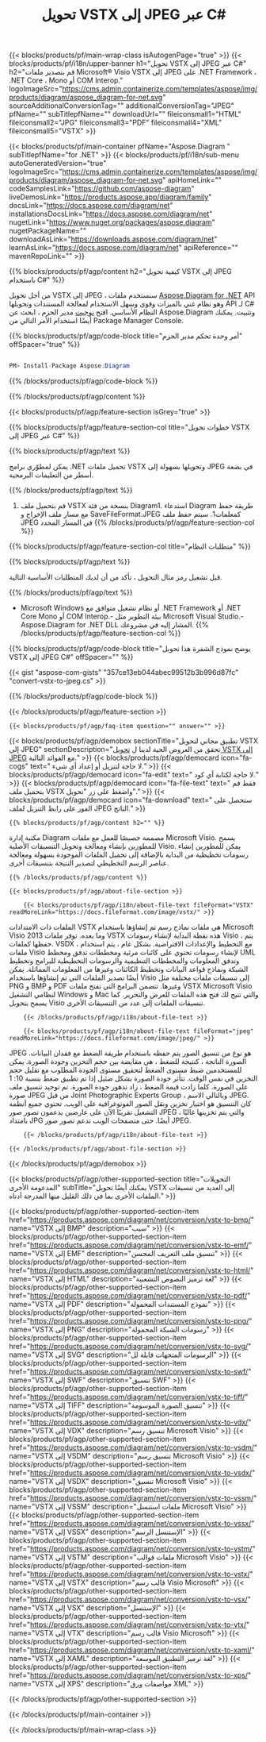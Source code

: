 ﻿---
title: تحويل VSTX إلى JPEG عبر C# 
weight: 2810
url: /ar/net/conversion/vstx-to-jpeg/ 
description: نموذج رمز لتحويل VSTX إلى JPEG C#. استخدم API رمز المثال لملفات VSTX المجمعة لتحويل JPEG داخل VB .NET أو Asp .NET أو أي تطبيق قائم على .NET.
---
{{< blocks/products/pf/main-wrap-class isAutogenPage="true" >}}
{{< blocks/products/pf/i18n/upper-banner h1="تحويل VSTX إلى JPEG عبر C#" h2="قم بتصدير ملفات Microsoft® Visio VSTX إلى JPEG على .NET Framework ، .NET Core ، Mono أو COM Interop." logoImageSrc="https://cms.admin.containerize.com/templates/aspose/img/products/diagram/aspose_diagram-for-net.svg" sourceAdditionalConversionTag="" additionalConversionTag="JPEG" pfName="" subTitlepfName="" downloadUrl="" fileiconsmall1="HTML" fileiconsmall2="JPG" fileiconsmall3="PDF" fileiconsmall4="XML" fileiconsmall5="VSTX" >}}

{{< blocks/products/pf/main-container pfName="Aspose.Diagram " subTitlepfName="for .NET" >}}
{{< blocks/products/pf/i18n/sub-menu autoGeneratedVersion="true" logoImageSrc="https://cms.admin.containerize.com/templates/aspose/img/products/diagram/aspose_diagram-for-net.svg" apiHomeLink="" codeSamplesLink="https://github.com/aspose-diagram" liveDemosLink="https://products.aspose.app/diagram/family" docsLink="https://docs.aspose.com/diagram/net" installationsDocsLink="https://docs.aspose.com/diagram/net" nugetLink="https://www.nuget.org/packages/aspose.diagram" nugetPackageName="" downloadAsLink="https://downloads.aspose.com/diagram/net" learnAsLink="https://docs.aspose.com/diagram/net" apiReference="" mavenRepoLink="" >}}

{{% blocks/products/pf/agp/content h2="كيفية تحويل VSTX إلى JPEG باستخدام C#" %}}

 من أجل تحويل VSTX إلى JPEG ، سنستخدم ملفات
 [Aspose.Diagram for .NET](https://products.aspose.com/diagram/net) 
 API وهو نظام غني بالميزات وقوي وسهل الاستخدام لمعالجة المستندات وتحويلها API لـ C# النظام الأساسي. افتح
 [نوجيت](https://www.nuget.org/packages/aspose.diagram) 
 مدير الحزم ، ابحث عن
 Aspose.Diagram 
 وتثبيت. يمكنك أيضًا استخدام الأمر التالي من Package Manager Console.

{{% blocks/products/pf/agp/code-block title="أمر وحدة تحكم مدير الحزم" offSpacer="true" %}}

```cs

PM> Install-Package Aspose.Diagram


```

{{% /blocks/products/pf/agp/code-block %}}

{{% /blocks/products/pf/agp/content %}}

{{< blocks/products/pf/agp/feature-section isGrey="true" >}}

{{% blocks/products/pf/agp/feature-section-col title="خطوات تحويل VSTX إلى JPEG عبر C#" %}}

{{% blocks/products/pf/agp/text %}}

 يمكن لمطوّري برامج .NET تحميل ملفات VSTX وتحويلها بسهولة إلى JPEG في بضعة أسطر من التعليمات البرمجية.

{{% /blocks/products/pf/agp/text %}}

1. قم بتحميل ملف VSTX بنسخة من فئة Diagram1. استدعاء Diagram طريقة حفظ مع مسار ملف الإخراج و SaveFileFormat.JPEG كمعلمات1. سيتم حفظ ملف JPEG في المسار المحدد
{{% /blocks/products/pf/agp/feature-section-col %}}

{{% blocks/products/pf/agp/feature-section-col title="متطلبات النظام" %}}

{{% blocks/products/pf/agp/text %}}

 قبل تشغيل رمز مثال التحويل ، تأكد من أن لديك المتطلبات الأساسية التالية.

{{% /blocks/products/pf/agp/text %}}

- Microsoft Windows أو نظام تشغيل متوافق مع .NET Framework أو .NET Core Mono أو COM Interop.- بيئة التطوير مثل Microsoft Visual Studio.- Aspose.Diagram for .NET DLL المشار إليه في مشروعك.
{{% /blocks/products/pf/agp/feature-section-col %}}

{{% blocks/products/pf/agp/code-block title="يوضح نموذج الشفرة هذا تحويل VSTX إلى JPEG C#" offSpacer="" %}}

{{< gist "aspose-com-gists" "357ce13eb044abec99512b3b996d87fc" "convert-vstx-to-jpeg.cs" >}}

{{% /blocks/products/pf/agp/code-block %}}

{{< /blocks/products/pf/agp/feature-section >}}

    {{< blocks/products/pf/agp/faq-item question="" answer="" >}}
 

<!-- aboutfile Starts -->

{{< blocks/products/pf/agp/demobox sectionTitle="تطبيق مجاني لتحويل VSTX إلى JPEG" sectionDescription="تحقق من العروض الحية لدينا ل [تحويل VSTX إلى JPEG](https://products.aspose.app/diagram/conversion/vstx-to-jpeg) مع الفوائد التالية." >}}
        {{< blocks/products/pf/agp/democard icon="fa-cogs" text=" لا حاجة لتنزيل أو إعداد أي شيء." >}}
        {{< blocks/products/pf/agp/democard icon="fa-edit" text=" لا حاجة لكتابة أي كود." >}}
        {{< blocks/products/pf/agp/democard icon="fa-file-text" text=" فقط قم بتحميل ملف VSTX واضغط على زر \"تحويل\"." >}}
        {{< blocks/products/pf/agp/democard icon="fa-download" text=" ستحصل على الفور على رابط التنزيل لملف JPEG الناتج." >}}

    {{% blocks/products/pf/agp/content h2="" %}}

 مكتبة إدارة Diagram مصممة خصيصًا للعمل مع ملفات Microsoft Visio. يسمح للمطورين بإنشاء ومعالجة وتحويل التنسيقات الأصلية Visio. يمكن للمطورين إنشاء رسومات تخطيطية من البداية بالإضافة إلى تحميل الملفات الموجودة بسهولة ومعالجة عناصر الرسم التخطيطي لتصدير النتيجة بتنسيقات أخرى.



    {{% /blocks/products/pf/agp/content %}}

    {{< blocks/products/pf/agp/about-file-section >}}

        {{< blocks/products/pf/agp/i18n/about-file-text fileFormat="VSTX" readMoreLink="https://docs.fileformat.com/image/vstx/" >}}
الملفات ذات الامتدادات VSTX هي ملفات نماذج رسم تم إنشاؤها باستخدام Microsoft Visio 2013 وما بعده. توفر ملفات VSTX هذه نقطة البداية لإنشاء رسومات Visio ، يتم حفظها كملفات. VSDX ، مع التخطيط والإعدادات الافتراضية. بشكل عام ، يتم استخدام ملفات Visio لإنشاء رسومات تحتوي على كائنات مرئية ومخططات تدفق ومخطط UML وتدفق المعلومات والمخططات التنظيمية والرسومات التخطيطية للبرامج وتخطيط الشبكة ونماذج قواعد البيانات وتخطيط الكائنات وغيرها من المعلومات المماثلة. يمكن أيضًا تصدير الملفات التي تم إنشاؤها باستخدام Visio إلى تنسيقات ملفات مختلفة مثل PNG و BMP و PDF وغيرها. تتضمن البرامج التي تفتح ملفات VSTX Microsoft Visio لنظامي التشغيل Windows و Mac والتي تتيح لك فتح هذه الملفات للعرض والتحرير. كما يسمح بتحويل Visio تنسيقات الملفات إلى عدد من التنسيقات الأخرى.

        {{< /blocks/products/pf/agp/i18n/about-file-text >}}

        {{< blocks/products/pf/agp/i18n/about-file-text fileFormat="jpeg" readMoreLink="https://docs.fileformat.com/image/jpeg/" >}}
JPEG هو نوع من تنسيق الصور يتم حفظه باستخدام طريقة الضغط مع فقدان البيانات. الصورة الناتجة ، كنتيجة للضغط ، هي مقايضة بين حجم التخزين وجودة الصورة. يمكن للمستخدمين ضبط مستوى الضغط لتحقيق مستوى الجودة المطلوب مع تقليل حجم التخزين في نفس الوقت. تتأثر جودة الصورة بشكل ضئيل إذا تم تطبيق ضغط بنسبة 10: 1 على الصورة. كلما زادت قيمة الضغط ، زاد تدهور جودة الصورة. تم توحيد تنسيق ملف صورة JPEG من قبل Joint Photographic Experts Group ، وبالتالي الاسم JPEG. كان التنسيق هو اختيار تخزين ونقل الصور الفوتوغرافية على الويب. تحتوي جميع أنظمة التشغيل تقريبًا الآن على عارضين يدعمون تصور صور JPEG ، والتي يتم تخزينها غالبًا بامتداد JPG أيضًا. حتى متصفحات الويب تدعم تصور صور JPEG.

        {{< /blocks/products/pf/agp/i18n/about-file-text >}}

    {{< /blocks/products/pf/agp/about-file-section >}}

{{< /blocks/products/pf/agp/demobox >}}

<!-- aboutfile Ends -->

{{< blocks/products/pf/agp/other-supported-section title="التحويلات المدعومة الأخرى" subTitle="يمكنك أيضًا تحويل VSTX إلى العديد من تنسيقات الملفات الأخرى بما في ذلك القليل منها المدرجة أدناه." >}}

{{< blocks/products/pf/agp/other-supported-section-item href="https://products.aspose.com/diagram/net/conversion/vstx-to-bmp/" name="VSTX إلى BMP" description="سيب" >}}
{{< blocks/products/pf/agp/other-supported-section-item href="https://products.aspose.com/diagram/net/conversion/vstx-to-emf/" name="VSTX إلى EMF" description="تنسيق ملف التعريف المحسن" >}}
{{< blocks/products/pf/agp/other-supported-section-item href="https://products.aspose.com/diagram/net/conversion/vstx-to-html/" name="VSTX إلى HTML" description="لغة ترميز النصوص التشعبية" >}}
{{< blocks/products/pf/agp/other-supported-section-item href="https://products.aspose.com/diagram/net/conversion/vstx-to-pdf/" name="VSTX إلى PDF" description="نموذج المستندات المحمولة" >}}
{{< blocks/products/pf/agp/other-supported-section-item href="https://products.aspose.com/diagram/net/conversion/vstx-to-png/" name="VSTX إلى PNG" description="رسومات الشبكة المحمولة" >}}
{{< blocks/products/pf/agp/other-supported-section-item href="https://products.aspose.com/diagram/net/conversion/vstx-to-svg/" name="VSTX إلى SVG" description="الرسومات المتجهات قابلة لل" >}}
{{< blocks/products/pf/agp/other-supported-section-item href="https://products.aspose.com/diagram/net/conversion/vstx-to-swf/" name="VSTX إلى SWF" description="تنسيق SWF" >}}
{{< blocks/products/pf/agp/other-supported-section-item href="https://products.aspose.com/diagram/net/conversion/vstx-to-tiff/" name="VSTX إلى TIFF" description="تنسيق الصورة الموسومة" >}}
{{< blocks/products/pf/agp/other-supported-section-item href="https://products.aspose.com/diagram/net/conversion/vstx-to-vdx/" name="VSTX إلى VDX" description="تنسيق رسم Microsoft Visio" >}}
{{< blocks/products/pf/agp/other-supported-section-item href="https://products.aspose.com/diagram/net/conversion/vstx-to-vsdm/" name="VSTX إلى VSDM" description="تنسيق رسم Microsoft Visio" >}}
{{< blocks/products/pf/agp/other-supported-section-item href="https://products.aspose.com/diagram/net/conversion/vstx-to-vsdx/" name="VSTX إلى VSDX" description="تنسيق Microsoft Visio" >}}
{{< blocks/products/pf/agp/other-supported-section-item href="https://products.aspose.com/diagram/net/conversion/vstx-to-vssm/" name="VSTX إلى VSSM" description="ملفات استنسل Microsoft Visio" >}}
{{< blocks/products/pf/agp/other-supported-section-item href="https://products.aspose.com/diagram/net/conversion/vstx-to-vssx/" name="VSTX إلى VSSX" description="الإستنسل الرسم" >}}
{{< blocks/products/pf/agp/other-supported-section-item href="https://products.aspose.com/diagram/net/conversion/vstx-to-vstm/" name="VSTX إلى VSTM" description="ملفات قوالب Microsoft Visio" >}}
{{< blocks/products/pf/agp/other-supported-section-item href="https://products.aspose.com/diagram/net/conversion/vstx-to-vstx/" name="VSTX إلى VSTX" description="قالب رسم Visio Microsoft" >}}
{{< blocks/products/pf/agp/other-supported-section-item href="https://products.aspose.com/diagram/net/conversion/vstx-to-vsx/" name="VSTX إلى VSX" description="الإستنسل" >}}
{{< blocks/products/pf/agp/other-supported-section-item href="https://products.aspose.com/diagram/net/conversion/vstx-to-vtx/" name="VSTX إلى VTX" description="قالب رسم Visio Microsoft" >}}
{{< blocks/products/pf/agp/other-supported-section-item href="https://products.aspose.com/diagram/net/conversion/vstx-to-xaml/" name="VSTX إلى XAML" description="لغة ترميز التطبيق الموسعة" >}}
{{< blocks/products/pf/agp/other-supported-section-item href="https://products.aspose.com/diagram/net/conversion/vstx-to-xps/" name="VSTX إلى XPS" description="مواصفات ورق XML" >}}

{{< /blocks/products/pf/agp/other-supported-section >}}

{{< /blocks/products/pf/main-container >}}
    
{{< /blocks/products/pf/main-wrap-class >}}